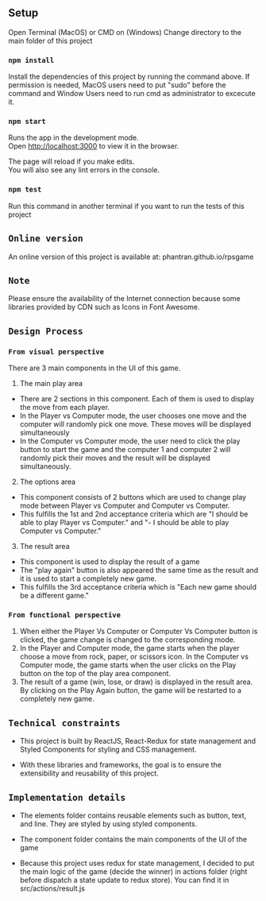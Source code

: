 ## Setup

Open Terminal (MacOS) or CMD on (Windows)
Change directory to the main folder of this project

### `npm install`

Install the dependencies of this project by running the command above. If permission is needed, MacOS users need to put "sudo" before the command and Window Users need to run cmd as administrator to excecute it.

### `npm start`

Runs the app in the development mode.<br />
Open [http://localhost:3000](http://localhost:3000) to view it in the browser.

The page will reload if you make edits.<br />
You will also see any lint errors in the console.

### `npm test`

Run this command in another terminal if you want to run the tests of this project

## `Online version`

An online version of this project is available at:
phantran.github.io/rpsgame

## `Note`

Please ensure the availability of the Internet connection because some libraries provided by CDN such as Icons in Font Awesome.

## `Design Process`

### `From visual perspective`

There are 3 main components in the UI of this game.

1. The main play area

- There are 2 sections in this component. Each of them is used to display the move from each player.
- In the Player vs Computer mode, the user chooses one move and the computer will randomly pick one move. These moves will be displayed simultaneously
- In the Computer vs Computer mode, the user need to click the play button to start the game and the computer 1 and computer 2 will randomly pick their moves and the result will be displayed simultaneously.

2. The options area

- This component consists of 2 buttons which are used to change play mode between Player vs Computer and Computer vs Computer.
- This fulfills the 1st and 2nd acceptance criteria which are "I should be able to play Player vs Computer." and "​- I should be able to play Computer vs Computer."

3. The result area

- This component is used to display the result of a game
- The "play again" button is also appeared the same time as the result and it is used to start a completely new game.
- This fulfills the 3rd acceptance criteria which is "Each new game should be a different game."

### `From functional perspective`

1. When either the Player Vs Computer or Computer Vs Computer button is clicked, the game change is changed to the corresponding mode.
2. In the Player and Computer mode, the game starts when the player choose a move from rock, paper, or scissors icon. In the Computer vs Computer mode, the game starts when the user clicks on the Play button on the top of the play area component.
3. The result of a game (win, lose, or draw) is displayed in the result area. By clicking on the Play Again button, the game will be restarted to a completely new game.

## `Technical constraints`

- This project is built by ReactJS, React-Redux for state management and Styled Components for styling and CSS management. 

- With these libraries and frameworks, the goal is to ensure the extensibility and reusability of this project.

## `Implementation details`

- The elements folder contains reusable elements such as button, text, and line. They are styled by using styled components.

- The component folder contains the main components of the UI of the game

- Because this project uses redux for state management, I decided to put the main logic of the game (decide the winner) in actions folder (right before dispatch a state update to redux store). You can find it in src/actions/result.js
